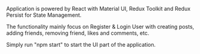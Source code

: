 Application is powered by React with Material UI, Redux Toolkit and Redux Persist for State Management.

The functionality mainly focus on Register & Login User with creating posts, adding friends, removing friend, likes and comments, etc.

Simply run "npm start" to start the UI part of the application.
